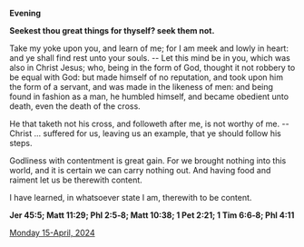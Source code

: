 **Evening**

**Seekest thou great things for thyself? seek them not.**
 
Take my yoke upon you, and learn of me; for I am meek and lowly in heart: and ye shall find rest unto your souls. -- Let this mind be in you, which was also in Christ Jesus; who, being in the form of God, thought it not robbery to be equal with God: but made himself of no reputation, and took upon him the form of a servant, and was made in the likeness of men: and being found in fashion as a man, he humbled himself, and became obedient unto death, even the death of the cross.
 
He that taketh not his cross, and followeth after me, is not worthy of me. -- Christ ... suffered for us, leaving us an example, that ye should follow his steps.
 
Godliness with contentment is great gain. For we brought nothing into this world, and it is certain we can carry nothing out. And having food and raiment let us be therewith content.
 
I have learned, in whatsoever state I am, therewith to be content.  

**Jer 45:5; Matt 11:29; Phl 2:5‑8; Matt 10:38; 1 Pet 2:21; 1 Tim 6:6‑8; Phl 4:11**

[Monday 15-April, 2024](https://t.me/daily_light)
